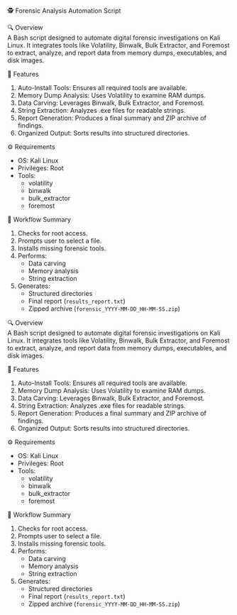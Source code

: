🕵️ Forensic Analysis Automation Script

🔍 Overview  
A Bash script designed to automate digital forensic investigations on Kali Linux. It integrates tools like Volatility, Binwalk, Bulk Extractor, and Foremost to extract, analyze, and report data from memory dumps, executables, and disk images.

🚀 Features  
1. Auto-Install Tools: Ensures all required tools are available.  
2. Memory Dump Analysis: Uses Volatility to examine RAM dumps.  
3. Data Carving: Leverages Binwalk, Bulk Extractor, and Foremost.  
4. String Extraction: Analyzes .exe files for readable strings.  
5. Report Generation: Produces a final summary and ZIP archive of findings.  
6. Organized Output: Sorts results into structured directories.

⚙️ Requirements  
- OS: Kali Linux  
- Privileges: Root  
- Tools:  
  - volatility  
  - binwalk  
  - bulk_extractor  
  - foremost

📁 Workflow Summary  
1. Checks for root access.  
2. Prompts user to select a file.  
3. Installs missing forensic tools.  
4. Performs:  
   - Data carving  
   - Memory analysis  
   - String extraction  
5. Generates:  
   - Structured directories  
   - Final report (`results_report.txt`)  
   - Zipped archive (`forensic_YYYY-MM-DD_HH-MM-SS.zip`)

🔍 Overview  
A Bash script designed to automate digital forensic investigations on Kali Linux. It integrates tools like Volatility, Binwalk, Bulk Extractor, and Foremost to extract, analyze, and report data from memory dumps, executables, and disk images.

🚀 Features  
1. Auto-Install Tools: Ensures all required tools are available.  
2. Memory Dump Analysis: Uses Volatility to examine RAM dumps.  
3. Data Carving: Leverages Binwalk, Bulk Extractor, and Foremost.  
4. String Extraction: Analyzes .exe files for readable strings.  
5. Report Generation: Produces a final summary and ZIP archive of findings.  
6. Organized Output: Sorts results into structured directories.

⚙️ Requirements  
- OS: Kali Linux  
- Privileges: Root  
- Tools:  
  - volatility  
  - binwalk  
  - bulk_extractor  
  - foremost

📁 Workflow Summary  
1. Checks for root access.  
2. Prompts user to select a file.  
3. Installs missing forensic tools.  
4. Performs:  
   - Data carving  
   - Memory analysis  
   - String extraction  
5. Generates:  
   - Structured directories  
   - Final report (`results_report.txt`)  
   - Zipped archive (`forensic_YYYY-MM-DD_HH-MM-SS.zip`)
